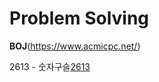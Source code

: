 # Problem Solving

**BOJ**(<https://www.acmicpc.net/>)

[2613]: https://www.acmicpc.net/problem/2613
2613 - 숫자구슬[2613]
